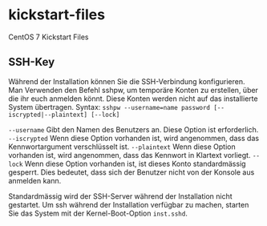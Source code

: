 # kickstart-files
CentOS 7 Kickstart Files


## SSH-Key
Während der Installation können Sie die SSH-Verbindung konfigurieren. Man Verwenden den Befehl sshpw, um temporäre Konten zu erstellen, über die ihr euch anmelden könnt. Diese Konten werden nicht auf das installierte System übertragen.
Syntax:
```sshpw --username=name password [--iscrypted|--plaintext] [--lock]```

`--username` 	Gibt den Namen des Benutzers an. Diese Option ist erforderlich.
`--iscrypted` 	Wenn diese Option vorhanden ist, wird angenommen, dass das Kennwortargument verschlüsselt ist.
`--plaintext`	Wenn diese Option vorhanden ist, wird angenommen, dass das Kennwort in Klartext vorliegt.
`--lock`    	Wenn diese Option vorhanden ist, ist dieses Konto standardmässig gesperrt. Dies bedeutet, dass sich der Benutzer nicht von der Konsole aus anmelden kann.

Standardmässig wird der SSH-Server während der Installation nicht gestartet. Um ssh während der Installation verfügbar zu machen, starten Sie das System mit der Kernel-Boot-Option `inst.sshd`.
